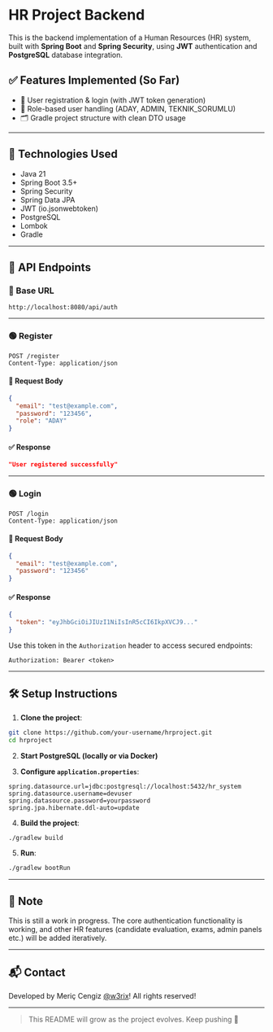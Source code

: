 # HR Project Backend

This is the backend implementation of a Human Resources (HR) system, built with **Spring Boot** and **Spring Security**, using **JWT** authentication and **PostgreSQL** database integration.

## ✅ Features Implemented (So Far)

* 🔐 User registration & login (with JWT token generation)
* 🧾 Role-based user handling (ADAY, ADMIN, TEKNIK\_SORUMLU)
* 🗂 Gradle project structure with clean DTO usage

---

## 🚀 Technologies Used

* Java 21
* Spring Boot 3.5+
* Spring Security
* Spring Data JPA
* JWT (io.jsonwebtoken)
* PostgreSQL
* Lombok
* Gradle

---

## 🧪 API Endpoints

### 📌 Base URL

```
http://localhost:8080/api/auth
```

---

### 🟢 Register

```
POST /register
Content-Type: application/json
```

#### 🔸 Request Body

```json
{
  "email": "test@example.com",
  "password": "123456",
  "role": "ADAY"
}
```

#### ✅ Response

```json
"User registered successfully"
```

---

### 🟢 Login

```
POST /login
Content-Type: application/json
```

#### 🔸 Request Body

```json
{
  "email": "test@example.com",
  "password": "123456"
}
```

#### ✅ Response

```json
{
  "token": "eyJhbGciOiJIUzI1NiIsInR5cCI6IkpXVCJ9..."
}
```

Use this token in the `Authorization` header to access secured endpoints:

```
Authorization: Bearer <token>
```

---

## 🛠️ Setup Instructions

1. **Clone the project**:

```bash
git clone https://github.com/your-username/hrproject.git
cd hrproject
```

2. **Start PostgreSQL (locally or via Docker)**

3. **Configure `application.properties`**:

```properties
spring.datasource.url=jdbc:postgresql://localhost:5432/hr_system
spring.datasource.username=devuser
spring.datasource.password=yourpassword
spring.jpa.hibernate.ddl-auto=update
```

4. **Build the project**:

```bash
./gradlew build
```

5. **Run**:

```bash
./gradlew bootRun
```

---

## 📌 Note

This is still a work in progress. The core authentication functionality is working, and other HR features (candidate evaluation, exams, admin panels etc.) will be added iteratively.

---

## 📬 Contact

Developed by Meriç Cengiz [@w3rix](https://github.com/mericcode)! All rights reserved!

---

> This README will grow as the project evolves. Keep pushing 👊
